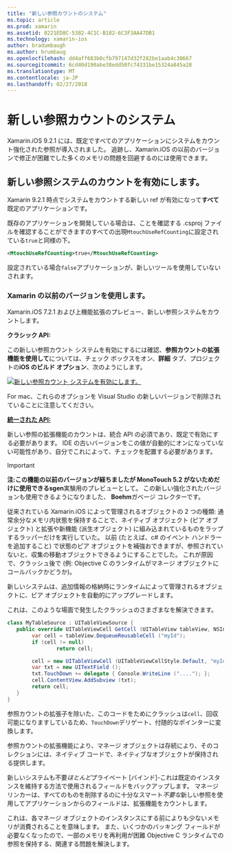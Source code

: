 ```yaml
---
title: "新しい参照カウントのシステム"
ms.topic: article
ms.prod: xamarin
ms.assetid: 0221ED8C-5382-4C1C-B182-6C3F3AA47DB1
ms.technology: xamarin-ios
author: bradumbaugh
ms.author: brumbaug
ms.openlocfilehash: dd4aff683b0cfb797147d32f282be1aab4c30667
ms.sourcegitcommit: 6cd40d190abe38edd50fc74331be15324a845a28
ms.translationtype: MT
ms.contentlocale: ja-JP
ms.lasthandoff: 02/27/2018
---
```

# <a name="new-reference-counting-system"></a>新しい参照カウントのシステム

Xamarin.iOS 9.2.1 には、既定ですべてのアプリケーションにシステムをカウント強化された参照が導入されました。 追跡し、Xamarin.iOS の以前のバージョンで修正が困難でした多くのメモリの問題を回避するのには使用できます。

## <a name="enabling-the-new-reference-counting-system"></a>新しい参照システムのカウントを有効にします。

Xamarin 9.2.1 時点でシステムをカウントする新しい ref が有効になって**すべて**既定のアプリケーションです。

既存のアプリケーションを開発している場合は、ことを確認する .csproj ファイルを確認することができますのすべての出現`MtouchUseRefCounting`に設定されている`true`と同様の下。

```xml
<MtouchUseRefCounting>true</MtouchUseRefCounting>
```

設定されている場合`false`アプリケーションが、新しいツールを使用していないされます。

### <a name="using-older-versions-of-xamarin"></a>Xamarin の以前のバージョンを使用します。

Xamarin.iOS 7.2.1 および上機能拡張のプレビュー、新しい参照システムをカウントします。

**クラシック API:**

この新しい参照カウント システムを有効にするには確認、**参照カウントの拡張機能を使用して**については、チェック ボックスをオン、**詳細** タブ、プロジェクトの**iOS のビルド オプション**、次のようにします。 

[ ![](newrefcount-images/image1.png "新しい参照カウント システムを有効にします。")](newrefcount-images/image1.png)

For mac、これらのオプションを Visual Studio の新しいバージョンで削除されていることに注意してください。

 **[統一された API:](~/cross-platform/macios/unified/index.md)**

 新しい参照の拡張機能のカウントは、統合 API の必須であり、既定で有効にする必要があります。 IDE の古いバージョンをこの値が自動的にオンになっていない可能性があり、自分でこれによって、チェックを配置する必要があります。

    
> [!IMPORTANT]
> **注:**この機能の以前のバージョンが経ちましたが MonoTouch 5.2 がないためだけに使用できる**sgen**実験用のプレビューとして。 この新しい強化されたバージョンも使用できるようになりました、 **Boehm**ガベージ コレクターです。


従来されている Xamarin.iOS によって管理されるオブジェクトの 2 つの種類: 通常余分なメモリ内状態を保持することで、ネイティブ オブジェクト (ピア オブジェクト) と拡張や新機能 (派生オブジェクト) に組み込まれているものをラップするラッパーだけを実行していた。 以前 (たとえば、c# のイベント ハンドラーを追加すること) で状態のピア オブジェクトを補強おできますが、参照されていないと、収集の移動オブジェクトできるようにすることでした。 これが原因で、クラッシュ後で (例: Objective C のランタイムがマネージ オブジェクトにコールバックかどうか)。

新しいシステムは、追加情報の格納時にランタイムによって管理されるオブジェクトに、ピア オブジェクトを自動的にアップグレードします。

これは、このような場面で発生したクラッシュのさまざまなを解決できます。

```csharp
class MyTableSource : UITableViewSource {
   public override UITableViewCell GetCell (UITableView tableView, NSIndexPath indexPath) {
        var cell = tableView.DequeueReusableCell ("myId");
        if (cell != null)
                return cell;

        cell = new UITableViewCell (UITableViewCellStyle.Default, "myId");
        var txt = new UITextField ();
        txt.TouchDown += delegate { Console.WriteLine ("...."); };
        cell.ContentView.AddSubview (txt);
        return cell;
   }
}
```

参照カウントの拡張子を除いた、このコードをためにクラッシュは`cell`、回収可能になりますしているため、`TouchDown`デリゲート、付随的なポインターに変換します。

参照カウントの拡張機能により、マネージ オブジェクトは存続により、そのコレクションには、ネイティブ コードで、ネイティブなオブジェクトが保持される提供します。

新しいシステムも不要*ほとんど*プライベート [バインド]-これは既定のインスタンスを維持する方法で使用されるフィールドをバックアップします。 マネージ リンカーは、すべてのものを削除するのに十分なスマート*不要な*新しい参照を使用してアプリケーションからのフィールドは、拡張機能をカウントします。

これは、各マネージ オブジェクトのインスタンスにする前によりも少ないメモリが消費されることを意味します。 また、いくつかのバッキング フィールドが必要なくなったので、一部のメモリを再利用が困難 Objective C ランタイムでの参照を保持する、関連する問題を解決します。
